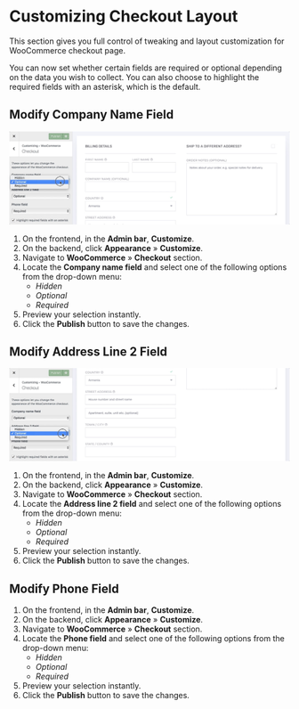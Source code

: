 # Customizing Checkout Layout

This section gives you full control of tweaking and layout customization for WooCommerce checkout page.

You can now set whether certain fields are required or optional depending on the data you wish to collect. You can also choose to highlight the required fields with an asterisk, which is the default.

## Modify Company Name Field

![Modify Company Name Field](img/checkout-modify-company-name-field.jpg)

1. On the frontend, in the **Admin bar**, **Customize**.
2. On the backend, click **Appearance** » **Customize**.
3. Navigate to **WooCommerce** » **Checkout** section.
4. Locate the **Company name field**  and select one of the following options from the drop-down menu:<br/>
   * *Hidden*
   * *Optional*
   * *Required*
5. Preview your selection instantly.
6. Click the **Publish** button to save the changes.

## Modify Address Line 2 Field

![Modify Address Line 2 Field](img/checkout-modify-address-line2-field.jpg)

1. On the frontend, in the **Admin bar**, **Customize**.
2. On the backend, click **Appearance** » **Customize**.
3. Navigate to **WooCommerce** » **Checkout** section.
4. Locate the **Address line 2 field**  and select one of the following options from the drop-down menu:<br/>
   * *Hidden*
   * *Optional*
   * *Required*
5. Preview your selection instantly.
6. Click the **Publish** button to save the changes.

## Modify Phone Field

1. On the frontend, in the **Admin bar**, **Customize**.
2. On the backend, click **Appearance** » **Customize**.
3. Navigate to **WooCommerce** » **Checkout** section.
4. Locate the **Phone field**  and select one of the following options from the drop-down menu:<br/>
   * *Hidden*
   * *Optional*
   * *Required*
5. Preview your selection instantly.
6. Click the **Publish** button to save the changes.
